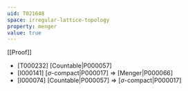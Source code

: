 ```yaml
---
uid: T021648
space: irregular-lattice-topology
property: menger
value: true
---
```

[[Proof]]

* [T000232] [Countable|P000057]
* [I000141] [$\sigma$-compact|P000017] => [Menger|P000066]
* [I000074] [Countable|P000057] => [$\sigma$-compact|P000017]

